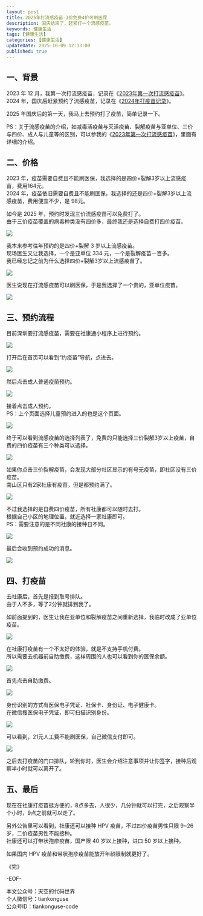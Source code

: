 ```yaml
---
layout: post  
title: 2025年打流感疫苗-3价免费4价可刷医保  
description: 国庆结束了，赶紧打一个流感疫苗。  
keywords: 健康生活  
tags: [健康生活]  
categories: [健康生活]  
updateDate: 2025-10-09 12:13:00  
published: true  
---
```



## 一、背景


2023 年 12 月，我第一次打流感疫苗，记录在《[2023年第一次打流感疫苗](https://mp.weixin.qq.com/s/_B00HsRYtvUpnLzlSiizkg)》。  
2024 年，国庆后赶紧预约了流感疫苗，记录在《[2024年打疫苗记录](https://mp.weixin.qq.com/s/vypGT-Bozsem6e47rSemIw)》。  


2025 年国庆后的第一天，我马上去预约打了疫苗，简单记录一下。  


PS：关于流感疫苗的介绍，如减毒活疫苗与灭活疫苗、裂解疫苗与亚单位、三价与四价、成人与儿童等的区别，可以参我的《[2023年第一次打流感疫苗](https://mp.weixin.qq.com/s/_B00HsRYtvUpnLzlSiizkg)》，里面有详细的介绍。  


## 二、价格  


2023 年，疫苗需要自费且不能刷医保，我选择的是四价+裂解3岁以上流感疫苗，费用164元。  
2024 年，疫苗依旧需要自费且不能刷医保，我选择的还是四价+裂解3岁以上流感疫苗，费用便宜不少，是 98元。  


如今是 2025 年，预约时发现三价流感疫苗可以免费打了。  
由于三价疫苗覆盖的病毒种类没有四价多，最终我还是选择自费打四价疫苗。  


![](https://res2025.tiankonguse.com/images/2025/10/09/002.png)  


我本来参考往年预约的是四价+裂解 3 岁以上流感疫苗。  
现场医生又让我选择，一个是亚单位 334 元，一个是裂解疫苗一百多。  
我已经忘记之前为什么选择四价+裂解3岁以上流感疫苗了。  


![](https://res2025.tiankonguse.com/images/2025/10/09/001.png)  


医生说现在打流感疫苗可以刷医保，于是我选择了一个贵的，亚单位疫苗。  


![](https://res2025.tiankonguse.com/images/2025/10/09/003.png)  


## 三、预约流程


目前深圳要打流感疫苗，需要在社康通小程序上进行预约。  


![](https://res2025.tiankonguse.com/images/2025/10/09/004.png)  



打开后在首页可以看到“约疫苗”导航，点进去。  


![](https://res2025.tiankonguse.com/images/2025/10/09/005.png)  


然后点击成人普通疫苗预约。  


![](https://res2025.tiankonguse.com/images/2025/10/09/006.png)  



接着点击成人预约。  
PS：上个页面选择儿童预约进入的也是这个页面。  


![](https://res2025.tiankonguse.com/images/2025/10/09/007.png)  



终于可以看到流感疫苗的选择列表了，免费的只能选择三价裂解3岁以上疫苗，自费的四价疫苗有三个种类可以选择。  


![](https://res2025.tiankonguse.com/images/2025/10/09/008.png)  



如果你点击三价裂解疫苗，会发现大部分社区显示的有号无疫苗，即社区没有三价疫苗。  
南山区只有2家社康有疫苗，但是都预约满了。  


![](https://res2025.tiankonguse.com/images/2025/10/09/009.png)  



不过我选择的是自费四价疫苗，所有社康都可以随时去打。  
根据自己小区的地理位置，就近选择一家社康即可。  
PS：需要注意的是不同社康的接种日不同。  


![](https://res2025.tiankonguse.com/images/2025/10/09/010.png)  


最后会收到预约成功的消息。  


![](https://res2025.tiankonguse.com/images/2025/10/09/011.png)  



## 四、打疫苗  


去社康后，首先是报到取号排队。  
由于人不多，等了2分钟就排到我了。  


如前面提到的，医生让我在亚单位和裂解疫苗之间重新选择，我临时改成了亚单位疫苗。  


![](https://res2025.tiankonguse.com/images/2025/10/09/001.png)  


在社康打疫苗有一个不太好的体验，就是不支持手机付费。  
所以需要去机器前自助缴费，这样周围的人也可以看到你的医保余额。  


![](https://res2025.tiankonguse.com/images/2025/10/09/015.png)  


首先点击自助缴费。  


![](https://res2025.tiankonguse.com/images/2025/10/09/012.png)  



身份识别的方式有医保电子凭证、社保卡、身份证、电子健康卡。  
在微信搜医保电子凭证，即可扫描识别身份。  


![](https://res2025.tiankonguse.com/images/2025/10/09/013.png)  


可以看到，21元人工费不能刷医保，自己微信支付即可。  


![](https://res2025.tiankonguse.com/images/2025/10/09/014.png)  



之后去打疫苗的门口排队，轮到你时，医生会介绍注意事项并让你签字，接种后观察半小时就可以离开了。  


## 五、最后  


现在在社康打疫苗挺方便的，8点多去，人很少，几分钟就可以打完，之后观察半个小时，9点之前就可以走了。  


另外公告里可以看到，社康还可以接种 HPV 疫苗，不过四价疫苗男性只限 9~26 岁，二价疫苗男性不能接种。  
社康还可以打带状孢疹疫苗，国产限 40 岁以上接种，进口 50 岁以上接种。  



如果国内 HPV 疫苗和带状孢疹疫苗能放开年龄限制就更好了。  





《完》  


-EOF-  



本文公众号：天空的代码世界  
个人微信号：tiankonguse  
公众号ID：tiankonguse-code  
  

